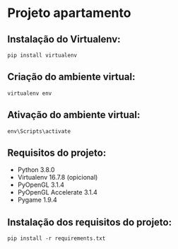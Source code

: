 # Projeto apartamento
  
  ## Instalação do Virtualenv: 
    pip install virtualenv

  ## Criação do ambiente virtual:
    virtualenv env

  ## Ativação do ambiente virtual:
    env\Scripts\activate
    
  ## Requisitos do projeto:

  * Python 3.8.0
  * Virtualenv 16.7.8 (opicional)
  * PyOpenGL 3.1.4
  * PyOpenGL Accelerate 3.1.4
  * Pygame 1.9.4

  ## Instalação dos requisitos do projeto:
    pip install -r requirements.txt
